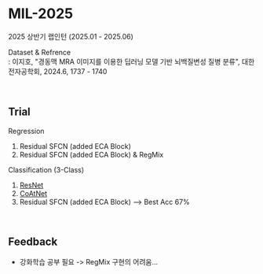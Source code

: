 # MIL-2025
2025 상반기 랩인턴 (2025.01 - 2025.06)

Dataset & Refrence    
: 이지호, "경동맥 MRA 이미지를 이용한 딥러닝 모델 기반 뇌백질변성 질병 분류", 대한전자공학회, 2024.6, 1737 - 1740

<br>

## Trial

Regression
1. Residual SFCN (added ECA Block)
2. Residual SFCN (added ECA Block) & RegMix

Classification (3-Class)
1. [ResNet](https://github.com/kenshohara/3D-ResNets-PyTorch)
2. [CoAtNet](https://github.com/Uljibuh/3D_CoAtNet?tab=readme-ov-file)
3. Residual SFCN (added ECA Block)  --> Best Acc 67%

<br>

## Feedback
- 강화학습 공부 필요 -> RegMix 구현의 어려움...
